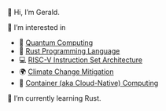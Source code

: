 👋 Hi, I’m Gerald.

👀 I’m interested in
- 🔮 [Quantum Computing](https://en.wikipedia.org/wiki/Quantum_computing)
- 🦀 [Rust Programming Language](https://www.rust-lang.org/)
- 💻 [RISC-V Instruction Set Architecture](https://riscv.org/)
- 🌍 [Climate Change Mitigation](https://en.wikipedia.org/wiki/Climate_change_mitigation)
- 🐋 [Container (aka Cloud-Native) Computing](https://www.cncf.io/)

🌱 I’m currently learning Rust.

<!---
gerald-scharitzer/gerald-scharitzer is a ✨ special ✨ repository because its `README.md` (this file) appears on your GitHub profile.
You can click the Preview link to take a look at your changes.
--->
